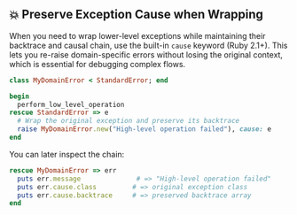 ## 💥 Preserve Exception Cause when Wrapping

When you need to wrap lower-level exceptions while maintaining their backtrace and causal chain, use the built-in `cause` keyword (Ruby 2.1+). This lets you re-raise domain-specific errors without losing the original context, which is essential for debugging complex flows.

```ruby
class MyDomainError < StandardError; end

begin
  perform_low_level_operation
rescue StandardError => e
  # Wrap the original exception and preserve its backtrace
  raise MyDomainError.new("High-level operation failed"), cause: e
end
```

You can later inspect the chain:

```ruby
rescue MyDomainError => err
  puts err.message              # => "High-level operation failed"
  puts err.cause.class         # => original exception class
  puts err.cause.backtrace     # => preserved backtrace array
end
```